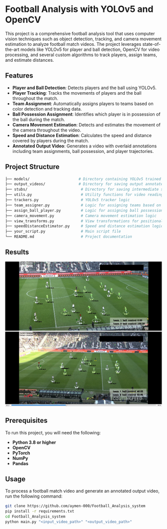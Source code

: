 # Football Analysis with YOLOv5 and OpenCV

This project is a comprehensive football analysis tool that uses computer vision techniques such as object detection, tracking, and camera movement estimation to analyze football match videos. The project leverages state-of-the-art models like YOLOv5 for player and ball detection, OpenCV for video processing, and several custom algorithms to track players, assign teams, and estimate distances.

## Features

- **Player and Ball Detection**: Detects players and the ball using YOLOv5.
- **Player Tracking**: Tracks the movements of players and the ball throughout the match.
- **Team Assignment**: Automatically assigns players to teams based on color detection and tracking data.
- **Ball Possession Assignment**: Identifies which player is in possession of the ball during the match.
- **Camera Movement Estimation**: Detects and estimates the movement of the camera throughout the video.
- **Speed and Distance Estimation**: Calculates the speed and distance covered by players during the match.
- **Annotated Output Video**: Generates a video with overlaid annotations including team assignments, ball possession, and player trajectories.

## Project Structure

```bash
├── models/                      # Directory containing YOLOv5 trained models
├── output_videos/               # Directory for saving output annotated videos
├── stubs/                        # Directory for saving intermediate stub files
├── utils.py                      # Utility functions for video reading, saving, etc.
├── trackers.py                   # YOLOv5 tracker logic
├── team_assigner.py              # Logic for assigning teams based on player detection
├── assign_ball_player.py         # Logic for assigning ball possession to players
├── camera_movement.py            # Camera movement estimation logic
├── view_transforms.py            # View transformations for positional adjustments
├── speedDistanceEstimator.py     # Speed and distance estimation logic
├── your_script.py                # Main script file
└── README.md                     # Project documentation
``` 
## Results

![here](results/1.PNG)
![here](results/2.PNG)

## Prerequisites 

To run this project, you will need the following:

- **Python 3.8 or higher**
- **OpenCV**
- **PyTorch**
- **NumPy**
- **Pandas**


## Usage
To process a football match video and generate an annotated output video, run the following command:

``` bash
git clone https://github.com/aymen-000/Football_Analysis_system
pip install -r requirements.txt
cd Football_Analysis_system
python main.py "<input_video_path>" "<output_video_path>"
```